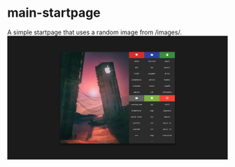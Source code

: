 # main-startpage
A simple startpage that uses a random image from /images/. 
![Screenshot](screenshot.jpg)
